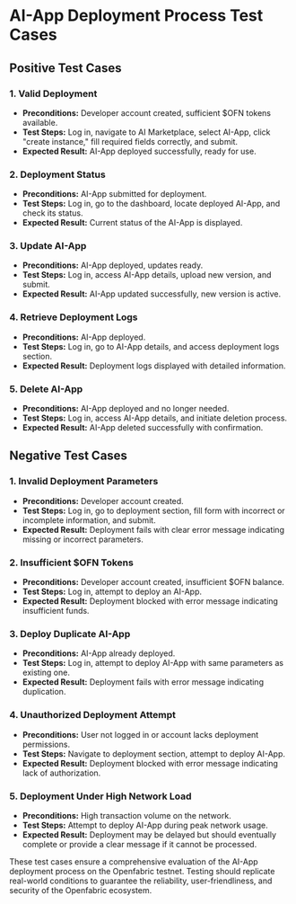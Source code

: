 # AI-App Deployment Process Test Cases

## Positive Test Cases

### 1. Valid Deployment
- **Preconditions:** Developer account created, sufficient $OFN tokens available.
- **Test Steps:** Log in, navigate to AI Marketplace, select AI-App, click "create instance," fill required fields correctly, and submit.
- **Expected Result:** AI-App deployed successfully, ready for use.

### 2. Deployment Status
- **Preconditions:** AI-App submitted for deployment.
- **Test Steps:** Log in, go to the dashboard, locate deployed AI-App, and check its status.
- **Expected Result:** Current status of the AI-App is displayed.

### 3. Update AI-App
- **Preconditions:** AI-App deployed, updates ready.
- **Test Steps:** Log in, access AI-App details, upload new version, and submit.
- **Expected Result:** AI-App updated successfully, new version is active.

### 4. Retrieve Deployment Logs
- **Preconditions:** AI-App deployed.
- **Test Steps:** Log in, go to AI-App details, and access deployment logs section.
- **Expected Result:** Deployment logs displayed with detailed information.

### 5. Delete AI-App
- **Preconditions:** AI-App deployed and no longer needed.
- **Test Steps:** Log in, access AI-App details, and initiate deletion process.
- **Expected Result:** AI-App deleted successfully with confirmation.

## Negative Test Cases

### 1. Invalid Deployment Parameters
- **Preconditions:** Developer account created.
- **Test Steps:** Log in, go to deployment section, fill form with incorrect or incomplete information, and submit.
- **Expected Result:** Deployment fails with clear error message indicating missing or incorrect parameters.

### 2. Insufficient $OFN Tokens
- **Preconditions:** Developer account created, insufficient $OFN balance.
- **Test Steps:** Log in, attempt to deploy an AI-App.
- **Expected Result:** Deployment blocked with error message indicating insufficient funds.

### 3. Deploy Duplicate AI-App
- **Preconditions:** AI-App already deployed.
- **Test Steps:** Log in, attempt to deploy AI-App with same parameters as existing one.
- **Expected Result:** Deployment fails with error message indicating duplication.

### 4. Unauthorized Deployment Attempt
- **Preconditions:** User not logged in or account lacks deployment permissions.
- **Test Steps:** Navigate to deployment section, attempt to deploy AI-App.
- **Expected Result:** Deployment blocked with error message indicating lack of authorization.

### 5. Deployment Under High Network Load
- **Preconditions:** High transaction volume on the network.
- **Test Steps:** Attempt to deploy AI-App during peak network usage.
- **Expected Result:** Deployment may be delayed but should eventually complete or provide a clear message if it cannot be processed.

These test cases ensure a comprehensive evaluation of the AI-App deployment process on the Openfabric testnet. Testing should replicate real-world conditions to guarantee the reliability, user-friendliness, and security of the Openfabric ecosystem.

